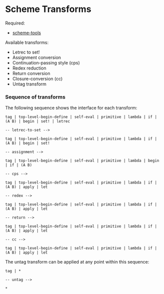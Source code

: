 Scheme Transforms
=================

Required:

* [scheme-tools](https://github.com/stuhlmueller/scheme-tools)


Available transforms:

* Letrec to set!
* Assignment conversion
* Continuation-passing style (cps)
* Redex reduction
* Return conversion
* Closure-conversion (cc)
* Untag transform


### Sequence of transforms

The following sequence shows the interface for each transform:

    tag | top-level-begin-define | self-eval | primitive | lambda | if | (A B) | begin | set! | letrec

    -- letrec-to-set -->

    tag | top-level-begin-define | self-eval | primitive | lambda | if | (A B) | begin | set!
    
    -- assignment -->

    tag | top-level-begin-define | self-eval | primitive | lambda | begin | if | (A B)
    
    -- cps -->
    
    tag | top-level-begin-define | self-eval | primitive | lambda | if | (A B) | apply | let
    
    -- redex -->

    tag | top-level-begin-define | self-eval | primitive | lambda | if | (A B) | apply | let

    -- return -->

    tag | top-level-begin-define | self-eval | primitive | lambda | if | (A B) | apply | let

    -- cc -->

    tag | top-level-begin-define | self-eval | primitive | lambda | if | (A B) | apply | let

The untag transform can be applied at any point within this sequence:

    tag | *

    -- untag -->

    *
